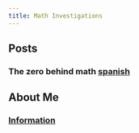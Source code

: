 ```yaml
---
title: Math Investigations
---
```


## Posts
### The zero behind math [spanish](https://estfloyd.github.io/Math-Posting/2024/04/14/the-zero-behind-math.html)

## About Me
### [Information](https://estfloyd.github.io/Math-Posting/about.html)

